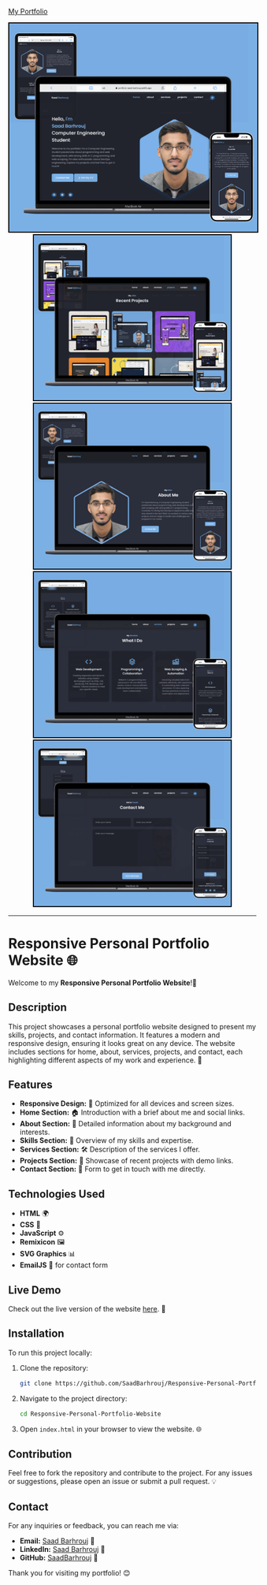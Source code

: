  <p> <a href="https://portfolio-saad-barhrouj.netlify.app/" target="_blank">My Portfolio</a></p> 
<div style="text-align: center;">
    <img src="preview/1.preview.png" alt="Portfolio Preview" width="800" style="border: 2px solid #000; display: inline-block;">
    <img src="preview/2.preview.png" alt="Portfolio Preview" width="400" style="border: 2px solid #000; display: inline-block;">
    <img src="preview/3.preview.png" alt="Portfolio Preview" width="400" style="border: 2px solid #000; display: inline-block;">
    <img src="preview/4.preview.png" alt="Portfolio Preview" width="400" style="border: 2px solid #000; display: inline-block;">
    <img src="preview/5.preview.png" alt="Portfolio Preview" width="400" style="border: 2px solid #000; display: inline-block;">
    
</div>

<hr>

 # Responsive Personal Portfolio Website 🌐

Welcome to my **Responsive Personal Portfolio Website**!🎨



## Description

This project showcases a personal portfolio website designed to present my skills, projects, and contact information. It features a modern and responsive design, ensuring it looks great on any device. The website includes sections for home, about, services, projects, and contact, each highlighting different aspects of my work and experience. 🚀


## Features

- **Responsive Design:** 📱 Optimized for all devices and screen sizes.
- **Home Section:** 🏠 Introduction with a brief about me and social links.
- **About Section:** 📖 Detailed information about my background and interests.
- **Skills Section:** 💪 Overview of my skills and expertise.
- **Services Section:** 🛠️ Description of the services I offer.
- **Projects Section:** 📂 Showcase of recent projects with demo links.
- **Contact Section:** 📩 Form to get in touch with me directly.

## Technologies Used

- **HTML** 🌍
- **CSS** 🎨
- **JavaScript** ⚙️
- **Remixicon** 🖼️
- **SVG Graphics** 📊
- **EmailJS** 📧 for contact form

## Live Demo

Check out the live version of the website [here](https://portfolio-saad-barhrouj.netlify.app/). 🌟

## Installation

To run this project locally:

1. Clone the repository:
    ```bash
    git clone https://github.com/SaadBarhrouj/Responsive-Personal-Portfolio-Website.git
    ```
2. Navigate to the project directory:
    ```bash
    cd Responsive-Personal-Portfolio-Website
    ```
3. Open `index.html` in your browser to view the website. 🌐

## Contribution

Feel free to fork the repository and contribute to the project. For any issues or suggestions, please open an issue or submit a pull request. 💡

## Contact

For any inquiries or feedback, you can reach me via:

- **Email:** [Saad Barhrouj](saad.barhrouj@etu.uae.ac.ma) 📧
- **LinkedIn:** [Saad Barhrouj](https://www.linkedin.com/in/saad-barhrouj-b37270295/) 💼
- **GitHub:** [SaadBarhrouj](https://github.com/SaadBarhrouj) 🐙

Thank you for visiting my portfolio! 😊
